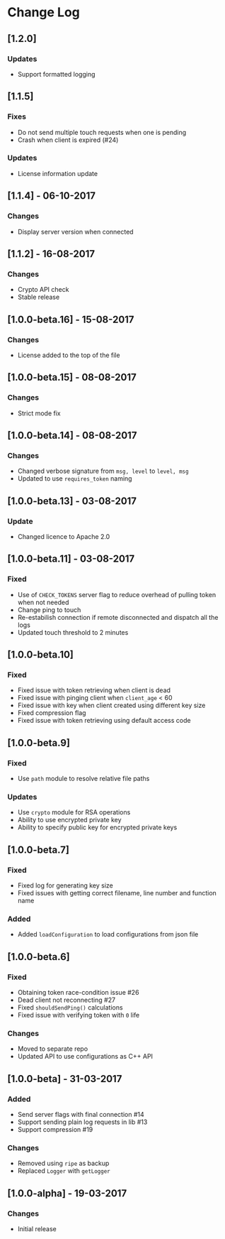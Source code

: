 # Change Log

## [1.2.0]
### Updates
- Support formatted logging

## [1.1.5]
### Fixes
- Do not send multiple touch requests when one is pending
- Crash when client is expired (#24)

### Updates
- License information update

## [1.1.4] - 06-10-2017
### Changes
- Display server version when connected

## [1.1.2] - 16-08-2017
### Changes
- Crypto API check
- Stable release

## [1.0.0-beta.16] - 15-08-2017
### Changes
- License added to the top of the file

## [1.0.0-beta.15] - 08-08-2017
### Changes
- Strict mode fix

## [1.0.0-beta.14] - 08-08-2017
### Changes
- Changed verbose signature from `msg, level` to `level, msg`
- Updated to use `requires_token` naming

## [1.0.0-beta.13] - 03-08-2017
### Update
- Changed licence to Apache 2.0

## [1.0.0-beta.11] - 03-08-2017
### Fixed
- Use of `CHECK_TOKENS` server flag to reduce overhead of pulling token when not needed
- Change ping to touch
- Re-estabilish connection if remote disconnected and dispatch all the logs
- Updated touch threshold to 2 minutes

## [1.0.0-beta.10]
### Fixed
- Fixed issue with token retrieving when client is dead
- Fixed issue with pinging client when `client_age` < 60
- Fixed issue with key when client created using different key size
- Fixed compression flag
- Fixed issue with token retrieving using default access code

## [1.0.0-beta.9]
### Fixed
- Use `path` module to resolve relative file paths

### Updates
- Use `crypto` module for RSA operations
- Ability to use encrypted private key
- Ability to specify public key for encrypted private keys

## [1.0.0-beta.7]
### Fixed
- Fixed log for generating key size
- Fixed issues with getting correct filename, line number and function name

### Added
- Added `loadConfiguration` to load configurations from json file

## [1.0.0-beta.6]
### Fixed
- Obtaining token race-condition issue #26
- Dead client not reconnecting #27
- Fixed `shouldSendPing()` calculations
- Fixed issue with verifying token with `0` life

### Changes
- Moved to separate repo
- Updated API to use configurations as C++ API

## [1.0.0-beta] - 31-03-2017
### Added
- Send server flags with final connection #14
- Support sending plain log requests in lib #13
- Support compression #19

### Changes
- Removed using `ripe` as backup
- Replaced `Logger` with `getLogger`

## [1.0.0-alpha] - 19-03-2017
### Changes
 - Initial release

